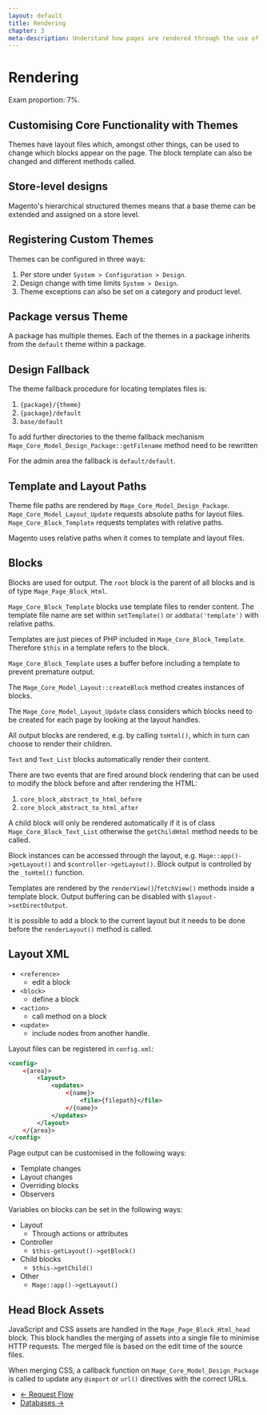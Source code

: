 ```yaml
---
layout: default
title: Rendering
chapter: 3
meta-description: Understand how pages are rendered through the use of themes, layouts, blocks and templates
---
```


# Rendering

Exam proportion: 7%.

## Customising Core Functionality with Themes

Themes have layout files which, amongst other things, can be used to change which blocks appear on the page.  The block template can also be changed and different methods called.

## Store-level designs

Magento's hierarchical structured themes means that a base theme can be extended and assigned on a store level.  

## Registering Custom Themes

Themes can be configured in three ways:

1. Per store under `System > Configuration > Design`.
2. Design change with time limits `System > Design`.
3. Theme exceptions can also be set on a category and product level.

## Package versus Theme

A package has multiple themes. Each of the themes in a package inherits from the `default` theme within a package.

## Design Fallback

The theme fallback procedure for locating templates files is:

1. `{package}/{theme}`
2. `{package}/default`
3. `base/default`

To add further directories to the theme fallback mechanism `Mage_Core_Model_Design_Package::getFilename` method need to be rewritten

For the admin area the fallback is `default/default`.

## Template and Layout Paths

Theme file paths are rendered by `Mage_Core_Model_Design_Package`.  `Mage_Core_Model_Layout_Update` requests absolute paths for layout files.  `Mage_Core_Block_Template` requests templates with relative paths.  

Magento uses relative paths when it comes to template and layout files.

## Blocks


Blocks are used for output.  The `root` block is the parent of all blocks and is of type `Mage_Page_Block_Html`.

`Mage_Core_Block_Template` blocks use template files to render content.  The template file name are set within `setTemplate()` or `addData('template')` with relative paths.

Templates are just pieces of PHP included in `Mage_Core_Block_Template`.  Therefore `$this` in a template refers to the block.

`Mage_Core_Block_Template` uses a buffer before including a template to prevent premature output.

The `Mage_Core_Model_Layout::createBlock` method creates instances of blocks.

The `Mage_Core_Model_Layout_Update` class considers which blocks need to be created for each page by looking at the layout handles.

All output blocks are rendered, e.g. by calling `toHtml()`, which in turn can choose to render their children.

`Text` and `Text_List` blocks automatically render their content.

There are two events that are fired around block rendering that can be used to modify the block before and after rendering the HTML:

1. `core_block_abstract_to_html_before`
2. `core_block_abstract_to_html_after`


A child block will only be rendered automatically if it is of class `Mage_Core_Block_Text_List` otherwise the `getChildHtml` method needs to be called.


Block instances can be accessed through the layout, e.g. `Mage::app()->getLayout()` and `$controller->getLayout()`.  Block output is controlled by the `_toHtml()` function.  

Templates are rendered by the `renderView()`/`fetchView()` methods inside a template block.  Output buffering can be disabled with `$layout->setDirectOutput`.

It is possible to add a block to the current layout but it needs to be done before the `renderLayout()` method is called.

## Layout XML

- `<reference>`
	- edit a block
- `<block>`
	- define a block
- `<action>`
	- call method on a block
- `<update>`
	- include nodes from another handle.

Layout files can be registered in `config.xml`:

```xml
<config>
	<{area}>
		<layout>
			<updates>
				<{name}>
					<file>{filepath}</file>
				</{name}>
			</updates>
		</layout>
	</{area}>
</config>
```

Page output can be customised in the following ways:

- Template changes
- Layout changes
- Overriding blocks
- Observers

Variables on blocks can be set in the following ways:

- Layout
	- Through actions or attributes
- Controller
	- `$this-getLayout()->getBlock()`
- Child blocks
	- `$this->getChild()`
- Other
	- `Mage::app()->getLayout()`

## Head Block Assets

JavaScript and CSS assets are handled in the `Mage_Page_Block_Html_head` block.  This block handles the merging of assets into a single file to minimise HTTP requests.  The merged file is based on the edit time of the source files.

When merging CSS, a callback function on `Mage_Core_Model_Design_Package` is called to update any `@import` or `url()` directives with the correct URLs.

<ul class="navigation">
    <li class="prev"><a href="/request-flow.html">&larr; Request Flow</a>
    <li class="next"><a href="/databases.html">Databases &rarr;</a>
</ul>
